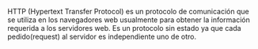 HTTP (Hypertext Transfer Protocol) es un protocolo de comunicación que se utiliza en los navegadores web usualmente para obtener la información requerida a los servidores web. Es un protocolo sin estado ya que cada pedido(request) al servidor es independiente uno de otro.